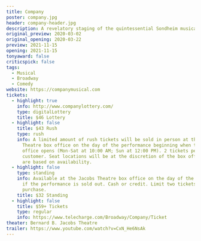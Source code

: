 ```yaml
---
title: Company
poster: company.jpg
header: company-header.jpg
description: A revelatory staging of the quintessential Sondheim musical.
original_preview: 2020-03-02
original_opening: 2020-03-22
preview: 2021-11-15
opening: 2021-11-15
tonyaward: false
criticspick: false
tags: 
  - Musical
  - Broadway
  - Comedy
website: https://companymusical.com
tickets:
  - highlight: true
    info: http://www.companylottery.com/
    type: digitalLottery
    title: $46 Lottery
  - highlight: false
    title: $43 Rush
    type: rush
    info: A limited amount of rush tickets will be sold in person at the Jacobs
      Theatre box office on the day of the performance beginning when the box
      office opens (Mon-Sat at 10:00 AM; Sun at 12:00 PM). 2 tickets per
      customer. Seat locations will be at the discretion of the box office and
      are based on availability.
  - highlight: false
    type: standing
    info: Available at the Jacobs Theatre box office on the day of the performance
      if the performance is sold out. Cash or credit. Limit two tickets per
      purchase.
    title: $32 Standing
  - highlight: false
    title: $59+ Tickets
    type: regular
    info: https://www.telecharge.com/Broadway/Company/Ticket
theater: Bernard B. Jacobs Theatre
trailer: https://www.youtube.com/watch?v=CxN_He6NsAk
---
```

